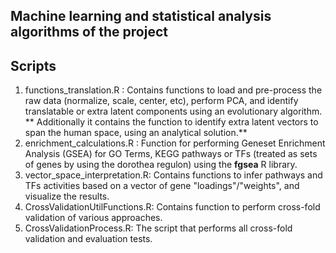 ## Machine learning and statistical analysis algorithms of the project

## Scripts
1. functions_translation.R : Contains functions to load and pre-process the raw data (normalize, scale, center, etc), perform PCA, and identify translatable or extra latent components using an evolutionary algorithm. ** Additionally it contains the function to identify extra latent vectors to span the human space, using an analytical solution.**
2. enrichment_calculations.R : Function for performing Geneset Enrichment Analysis (GSEA) for GO Terms, KEGG pathways or TFs (treated as sets of genes by using the dorothea regulon) using the **fgsea** R library.
3. vector_space_interpretation.R: Contains functions to infer pathways and TFs activities based on a vector of gene "loadings"/"weights", and visualize the results.
4. CrossValidationUtilFunctions.R: Contains function to perform cross-fold validation of various approaches.
5. CrossValidationProcess.R: The script that performs all cross-fold validation and evaluation tests.
